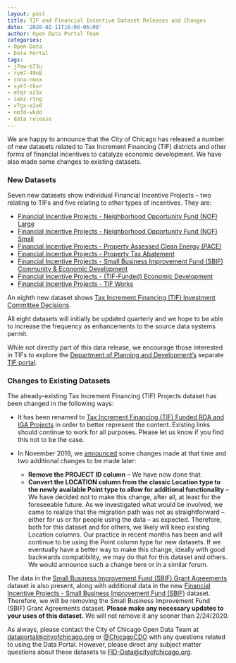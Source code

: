 ```yaml
---
layout: post
title: TIF and Financial Incentive Dataset Releases and Changes
date: '2020-02-11T16:00-06:00'
author: Open Data Portal Team
categories:
- Open Data
- Data Portal
tags:
- j7ew-b73u
- rym7-49n8
- cnna-nmxx
- syk7-tkvr
- etqr-sz5x
- iekz-rtng
- v7gx-e2v6
- nm3d-wkdd
- data release
---
```

We are happy to announce that the City of Chicago has released a number of new datasets related to Tax Increment Financing (TIF) districts and other forms of financial incentives to catalyze economic development. We have also made some changes to existing datasets.
 
### New Datasets
 
Seven new datasets show individual Financial Incentive Projects – two relating to TIFs and five relating to other types of incentives. They are:
 
* [Financial Incentive Projects - Neighborhood Opportunity Fund (NOF) Large](https://data.cityofchicago.org/Community-Economic-Development/Financial-Incentive-Projects-Neighborhood-Opportun/j7ew-b73u)
* [Financial Incentive Projects - Neighborhood Opportunity Fund (NOF) Small](https://data.cityofchicago.org/Community-Economic-Development/Financial-Incentive-Projects-Neighborhood-Opportun/rym7-49n8)
* [Financial Incentive Projects - Property Assessed Clean Energy (PACE)](https://data.cityofchicago.org/Community-Economic-Development/Financial-Incentive-Projects-Property-Assessed-Cle/cnna-nmxx)
* [Financial Incentive Projects - Property Tax Abatement](https://data.cityofchicago.org/Community-Economic-Development/Financial-Incentive-Projects-Property-Tax-Abatemen/syk7-tkvr)
* [Financial Incentive Projects - Small Business Improvement Fund (SBIF)
Community & Economic Development](https://data.cityofchicago.org/Community-Economic-Development/Financial-Incentive-Projects-Small-Business-Improv/etqr-sz5x)
* [Financial Incentive Projects - (TIF-Funded) Economic Development](https://data.cityofchicago.org/Community-Economic-Development/Financial-Incentive-Projects-TIF-Funded-Economic-D/iekz-rtng)
* [Financial Incentive Projects - TIF Works](https://data.cityofchicago.org/Community-Economic-Development/Financial-Incentive-Projects-TIF-Works/v7gx-e2v6)
 
An eighth new dataset shows [Tax Increment Financing (TIF) Investment Committee Decisions](https://data.cityofchicago.org/d/nm3d-wkdd).
 
All eight datasets will initially be updated quarterly and we hope to be able to increase the frequency as enhancements to the source data systems permit.
 
While not directly part of this data release, we encourage those interested in TIFs to explore the [Department of Planning and Development’s](https://www.chicago.gov/city/en/depts/dcd/provdrs/tif.html) separate [TIF portal](https://webapps1.chicago.gov/ChicagoTif/).
 
 
### Changes to Existing Datasets
 
The already-existing Tax Increment Financing (TIF) Projects dataset has been changed in the following ways:
 
* It has been renamed to [Tax Increment Financing (TIF) Funded RDA and IGA Projects](https://data.cityofchicago.org/d/mex4-ppfc) in order to better represent the content. Existing links should continue to work for all purposes. Please let us know if you find this not to be the case.

* In November 2019, we [announced](http://dev.cityofchicago.org/open%20data/data%20portal/2019/11/25/tif-project-changes.html) some changes made at that time and two additional changes to be made later:
    * **Remove the PROJECT ID column** – We have now done that.
    * **Convert the LOCATION column from the classic Location type to the newly available Point type to allow for additional functionality** – We have decided not to make this change, after all, at least for the foreseeable future. As we investigated what would be involved, we came to realize that the migration path was not as straightforward – either for us or for people using the data – as expected. Therefore, both for this dataset and for others, we likely will keep existing Location columns. Our practice in recent months has been and will continue to be using the Point column type for new datasets. If we eventually have a better way to make this change, ideally with good backwards compatibility, we may do that for this dataset and others. We would announce such a change here or in a similar forum.
 
The data in the [Small Business Improvement Fund (SBIF) Grant Agreements](https://data.cityofchicago.org/d/jp7n-tgmf) dataset is also present, along with additional data in the new [Financial Incentive Projects - Small Business Improvement Fund (SBIF)](https://data.cityofchicago.org/d/etqr-sz5x) dataset. Therefore, we will be removing the Small Business Improvement Fund (SBIF) Grant Agreements dataset. **Please make any necessary updates to your uses of this dataset.** We will not remove it any sooner than 2/24/2020.

As always, please contact the City of Chicago Open Data Team at [dataportal@cityofchicago.org](mailto:dataportal@cityofchicago.org) or [@ChicagoCDO](https://twitter.com/ChicagoCDO) with any questions related to using the Data Portal. However, please direct any subject matter questions about these datasets to [FID-Data@cityofchicago.org](mailto:FID-Data@cityofchicago.org).
